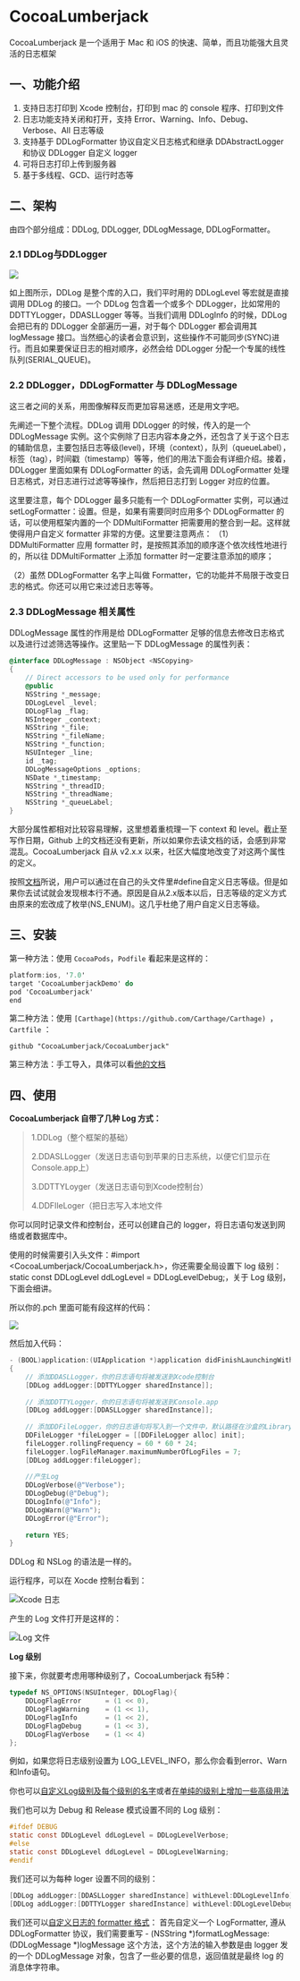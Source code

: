 # CocoaLumberjack

CocoaLumberjack 是一个适用于 Mac 和 iOS 的快速、简单，而且功能强大且灵活的日志框架

## 一、功能介绍

1. 支持日志打印到 Xcode 控制台，打印到 mac 的 console 程序、打印到文件
2. 日志功能支持关闭和打开，支持 Error、Warning、Info、Debug、Verbose、All 日志等级
3. 支持基于 DDLogFormatter 协议自定义日志格式和继承 DDAbstractLogger 和协议 DDLogger 自定义 logger
4. 可将日志打印上传到服务器
5. 基于多线程、GCD、运行时态等

## 二、架构

由四个部分组成：DDLog, DDLogger, DDLogMessage, DDLogFormatter。

### 2.1 DDLog与DDLogger

![](/15335271789746.png)

如上图所示，DDLog 是整个库的入口，我们平时用的 DDLogLevel 等宏就是直接调用 DDLog 的接口。一个 DDLog 包含着一个或多个 DDLogger，比如常用的DDTTYLogger，DDASLLogger 等等。当我们调用 DDLogInfo 的时候，DDLog 会把已有的 DDLogger 全部遍历一遍，对于每个 DDLogger 都会调用其 logMessage 接口。当然细心的读者会意识到，这些操作不可能同步(SYNC)进行。而且如果要保证日志的相对顺序，必然会给 DDLogger 分配一个专属的线性队列(SERIAL_QUEUE)。

### 2.2 DDLogger，DDLogFormatter 与 DDLogMessage

这三者之间的关系，用图像解释反而更加容易迷惑，还是用文字吧。

先阐述一下整个流程。DDLog 调用 DDLogger 的时候，传入的是一个 DDLogMessage 实例。这个实例除了日志内容本身之外，还包含了关于这个日志的辅助信息，主要包括日志等级(level)，环境（context），队列（queueLabel），标签（tag），时间戳（timestamp）等等，他们的用法下面会有详细介绍。接着，DDLogger 里面如果有 DDLogFormatter 的话，会先调用 DDLogFormatter 处理日志格式，对日志进行过滤等等操作，然后把日志打到 Logger 对应的位置。

这里要注意，每个 DDLogger 最多只能有一个 DDLogFormatter 实例，可以通过 setLogFormatter：设置。但是，如果有需要同时应用多个 DDLogFormatter 的话，可以使用框架内置的一个 DDMultiFormatter 把需要用的整合到一起。这样就使得用户自定义 formatter 非常的方便。这里要注意两点：
（1）DDMultiFormatter 应用 formatter 时，是按照其添加的顺序逐个依次线性地进行的，所以往 DDMultiFormatter 上添加 formatter 时一定要注意添加的顺序；

（2）虽然 DDLogFormatter 名字上叫做 Formatter，它的功能并不局限于改变日志的格式。你还可以用它来过滤日志等等。

### 2.3 DDLogMessage 相关属性
DDLogMessage 属性的作用是给 DDLogFormatter 足够的信息去修改日志格式以及进行过滤筛选等操作。这里贴一下 DDLogMessage 的属性列表：
```objectivec
@interface DDLogMessage : NSObject <NSCopying>
{
    // Direct accessors to be used only for performance
    @public
    NSString *_message;
    DDLogLevel _level;
    DDLogFlag _flag;
    NSInteger _context;
    NSString *_file;
    NSString *_fileName;
    NSString *_function;
    NSUInteger _line;
    id _tag;
    DDLogMessageOptions _options;
    NSDate *_timestamp;
    NSString *_threadID;
    NSString *_threadName;
    NSString *_queueLabel;
}
```
大部分属性都相对比较容易理解，这里想着重梳理一下 context 和 level。截止至写作日期，Github 上的文档还没有更新，所以如果你去读文档的话，会感到非常混乱。CocoaLumberjack 自从 v2.x.x 以来，社区大幅度地改变了对这两个属性的定义。

按照[文档](https://github.com/CocoaLumberjack/CocoaLumberjack/blob/master/Documentation/CustomLogLevels.md)所说，用户可以通过在自己的头文件里#define自定义日志等级。但是如果你去试试就会发现根本行不通。原因是自从2.x版本以后，日志等级的定义方式由原来的宏改成了枚举(NS_ENUM)。这几乎杜绝了用户自定义日志等级。


## 三、安装

第一种方法：使用 `CocoaPods`，`Podfile` 看起来是这样的：

```objectivec
platform:ios, '7.0'
target 'CocoaLumberjackDemo' do
pod 'CocoaLumberjack'
end
```
第二种方法：使用 `[Carthage](https://github.com/Carthage/Carthage) `， `Cartfile` ：

`github "CocoaLumberjack/CocoaLumberjack"`

第三种方法：手工导入，具体可以看[他的文档](https://github.com/CocoaLumberjack/CocoaLumberjack/blob/master/Documentation/GettingStarted.md#manual-installation)

## 四、使用

**CocoaLumberjack 自带了几种 Log 方式：**

> 1.DDLog（整个框架的基础）
>
> 2.DDASLLogger（发送日志语句到苹果的日志系统，以便它们显示在 Console.app上）
>
> 3.DDTTYLoyger（发送日志语句到Xcode控制台）
>
> 4.DDFIleLoger（把日志写入本地文件

你可以同时记录文件和控制台，还可以创建自己的 logger，将日志语句发送到网络或者数据库中。

使用的时候需要引入头文件：#import <CocoaLumberjack/CocoaLumberjack.h>，你还需要全局设置下 log 级别：static const DDLogLevel ddLogLevel = DDLogLevelDebug;，关于 Log 级别，下面会细讲。

所以你的.pch 里面可能有段这样的代码：

![](/15335275099106.png)

然后加入代码：

```objectivec
- (BOOL)application:(UIApplication *)application didFinishLaunchingWithOptions:(NSDictionary *)launchOptions
{
    // 添加DDASLLogger，你的日志语句将被发送到Xcode控制台
    [DDLog addLogger:[DDTTYLogger sharedInstance]];
    
    // 添加DDTTYLogger，你的日志语句将被发送到Console.app
    [DDLog addLogger:[DDASLLogger sharedInstance]];
    
    // 添加DDFileLogger，你的日志语句将写入到一个文件中，默认路径在沙盒的Library/Caches/Logs/目录下，文件名为bundleid+空格+日期.log。
    DDFileLogger *fileLogger = [[DDFileLogger alloc] init];
    fileLogger.rollingFrequency = 60 * 60 * 24;
    fileLogger.logFileManager.maximumNumberOfLogFiles = 7;
    [DDLog addLogger:fileLogger];
    
    //产生Log
    DDLogVerbose(@"Verbose");
    DDLogDebug(@"Debug");
    DDLogInfo(@"Info");
    DDLogWarn(@"Warn");
    DDLogError(@"Error");
    
    return YES;
}
```

DDLog 和 NSLog 的语法是一样的。

运行程序，可以在 Xocde 控制台看到：

![Xcode 日志](/15335275615889.png)

产生的 Log 文件打开是这样的：

![Log 文件](/15335275741484.png)

**Log 级别**

接下来，你就要考虑用哪种级别了，CocoaLumberjack 有5种：
```objectivec
typedef NS_OPTIONS(NSUInteger, DDLogFlag){
    DDLogFlagError      = (1 << 0),
    DDLogFlagWarning    = (1 << 1),
    DDLogFlagInfo       = (1 << 2),
    DDLogFlagDebug      = (1 << 3),
    DDLogFlagVerbose    = (1 << 4)
};
```
例如，如果您将日志级别设置为 LOG_LEVEL_INFO，那么你会看到error、Warn和Info语句。

你也可以[自定义Log级别及每个级别的名字](https://github.com/CocoaLumberjack/CocoaLumberjack/blob/master/Documentation/CustomLogLevels.md)或者[在单纯的级别上增加一些高级用法](https://github.com/CocoaLumberjack/CocoaLumberjack/blob/master/Documentation/FineGrainedLogging.md)

我们也可以为 Debug 和 Release 模式设置不同的 Log 级别：
```objectivec
#ifdef DEBUG 
static const DDLogLevel ddLogLevel = DDLogLevelVerbose;
#else 
static const DDLogLevel ddLogLevel = DDLogLevelWarning;
#endif
```
我们还可以为每种 loger 设置不同的级别：

```objectivec
[DDLog addLogger:[DDASLLogger sharedInstance] withLevel:DDLogLevelInfo];
[DDLog addLogger:[DDTTYLogger sharedInstance] withLevel:DDLogLevelDebug];
```

我们还可以[自定义日志的 formatter 格式](https://github.com/CocoaLumberjack/CocoaLumberjack/blob/master/Documentation/CustomFormatters.md)：
首先自定义一个 LogFormatter, 遵从 DDLogFormatter 协议，我们需要重写 - (NSString *)formatLogMessage:(DDLogMessage *)logMessage 这个方法，这个方法的输入参数是由 logger 发的一个 DDLogMessage 对象，包含了一些必要的信息，返回值就是最终 log 的消息体字符串。



